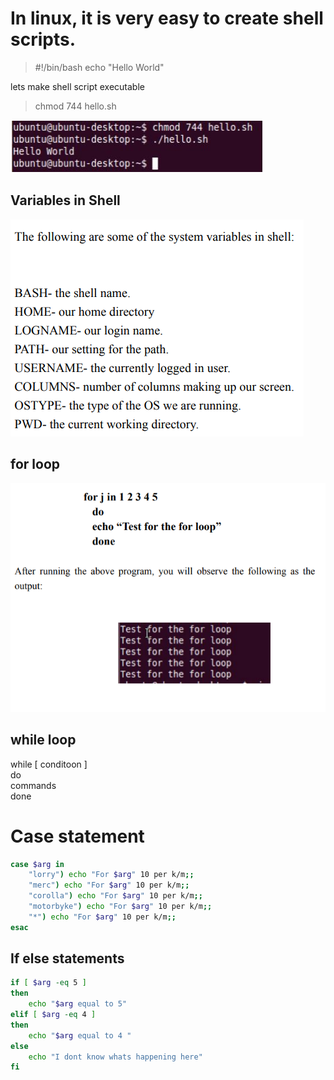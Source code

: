 # In linux, it is very easy to create shell scripts.
> #!/bin/bash
> echo "Hello World"


lets make shell script executable
> chmod 744 hello.sh

![iamge](Screenshot_2.png)

## Variables in Shell

![var](var.png)

## for loop

![](for.png)


## while loop
while [ conditoon ]  
do  
commands  
done

# Case statement

~~~bash
case $arg in  
    "lorry") echo "For $arg" 10 per k/m;;  
    "merc") echo "For $arg" 10 per k/m;;  
    "corolla") echo "For $arg" 10 per k/m;;  
    "motorbyke") echo "For $arg" 10 per k/m;;  
    "*") echo "For $arg" 10 per k/m;;  
esac
~~~

## If else statements

~~~bash
if [ $arg -eq 5 ]
then
    echo "$arg equal to 5"
elif [ $arg -eq 4 ]
then
    echo "$arg equal to 4 "
else
    echo "I dont know whats happening here"
fi
~~~

